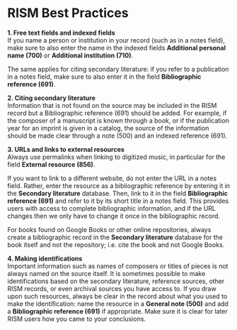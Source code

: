 # RISM Best Practices

**1. Free text fields and indexed fields**  
If you name a person or institution in your record (such as in a notes field), make sure to also enter the name in the indexed fields **Additional personal name (700)** or **Additional institution (710)**.

The same applies for citing secondary literature: if you refer to a publication in a notes field, make sure to also enter it in the field **Bibliographic reference (691)**.

**2. Citing secondary literature**  
Information that is not found on the source may be included in the RISM record but a Bibliographic reference (691) should be added. For example, if the composer of a manuscript is known through a book, or if the publication year for an imprint is given in a catalog, the source of the information should be made clear through a note (500) and an indexed reference (691).

**3. URLs and links to external resources**  
Always use permalinks when linking to digitized music, in particular for the field **External resource (856)**.  
  
If you want to link to a different website, do not enter the URL in a notes field. Rather, enter the resource as a bibliographic reference by entering it in the **Secondary literature** database. Then, link to it in the field **Bibliographic reference (691)** and refer to it by its short title in a notes field. This provides users with access to complete bibliographic information, and if the URL changes then we only have to change it once in the bibliographic record.

For books found on Google Books or other online repositories, always create a bibliographic record in the **Secondary literature** database for the book itself and not the repository; i.e. cite the book and not Google Books.

**4. Making identifications**   
Important information such as names of composers or titles of pieces is not always named on the source itself. It is sometimes possible to make identifications based on the secondary literature, reference sources, other RISM records, or even archival sources you have access to. If you draw upon such resources, always be clear in the record about what you used to make the identification: name the resource in a **General note (500)** and add a **Bibliographic reference (691)** if appropriate. Make sure it is clear for later RISM users how you came to your conclusions.